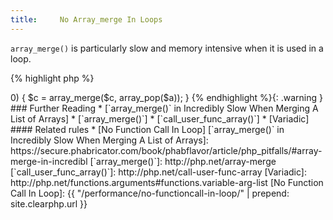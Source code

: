```yaml
---
title:     No Array_merge In Loops
---
```


`array_merge()` is particularly slow and memory intensive when it is used in a loop. 

{% highlight php %}
<?php
$result = array();
foreach ($source as $list) {
  $result = array_merge($result, $list);
}

{% endhighlight %}


At each iteration, PHP will copy the array into another temporary array, leading to as many temporary allocation as there are elements in the original `$source` array. Each time, the memory allocated will be more than the previous one, accelerating the memory usage. 

Beside the memory allocation, the copy of the data from one temporary value to the other will also consume time and processing power. 

The solution to this problem is to call `array_merge()` once with all its arguments. In this case, or if the number of arrays to be merged is unknown at development time, using variadic functions or `call_user_func_array()` is also much more efficient.

{% highlight php %}
<?php
$result = array_merge($source[0], $source[1], $source[2]);

// PHP 5.6 and later
$result = array_merge(...$source);

// PHP 5.5 and before
$result = call_user_func_array('array_merge', $source);

{% endhighlight %}


### Rule Details

The following snippets are considered a warning:

{% highlight php %}
<?php
foreach($a as $b) {
	$c = array_merge($c, $b);
}

for($i = 0; $i < 10; $i++) {
	$c = array_merge($c, $array[$i]);
}

while(count($a) > 0) {
	$c = array_merge($c, array_pop($a));
}
	
{% endhighlight %}{: .warning }


### Further Reading

* [`array_merge()` in Incredibly Slow When Merging A List of Arrays]
* [`array_merge()`]
* [`call_user_func_array()`]
* [Variadic]


#### Related rules

* [No Function Call In Loop]



[`array_merge()` in Incredibly Slow When Merging A List of Arrays]: https://secure.phabricator.com/book/phabflavor/article/php_pitfalls/#array-merge-in-incredibl
[`array_merge()`]: http://php.net/array-merge
[`call_user_func_array()`]: http://php.net/call-user-func-array
[Variadic]: http://php.net/functions.arguments#functions.variable-arg-list
[No Function Call In Loop]: {{ "/performance/no-functioncall-in-loop/" | prepend: site.clearphp.url }}